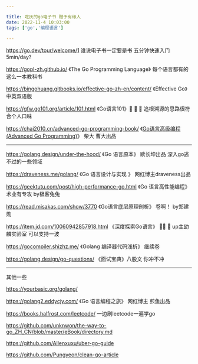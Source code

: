 ```yaml
---

title: 吃灰的go电子书 赠予有缘人
date: 2022-11-4 10:03:00
tags: ['go','编程语言']

---
```


https://go.dev/tour/welcome/1 谁说电子书一定要是书 五分钟快速入门 5min/day?

https://gopl-zh.github.io/ 《The Go Programming Language》 每个语言都有的这么一本教科书

https://bingohuang.gitbooks.io/effective-go-zh-en/content/ 《Effective Go》中英双语版

https://gfw.go101.org/article/101.html 《Go语言101》🌟 🌟 🌟  追根溯源的思路很符合个人口味

https://chai2010.cn/advanced-go-programming-book/ 《[Go语言高级编程(Advanced Go Programming)](https://chai2010.cn/advanced-go-programming-book/#go语言高级编程advanced-go-programming)》 柴大 曹大出品

---

https://golang.design/under-the-hood/ 《Go 语言原本》 欧长坤出品 深入go逃不过的一些领域

https://draveness.me/golang/ 《Go 语言设计与实现 》 网红博主draveness出品

https://geektutu.com/post/high-performance-go.html 《Go 语言高性能编程》 术业有专攻 by极客兔兔

https://read.misakas.com/show/3770 《Go语言底层原理剖析》 卷啊！ by郑建勋

https://item.jd.com/10060942857918.html 《深度探索Go语言》 🌟🌟 🌟  up主幼麟实验室 可以支持一波

https://gocompiler.shizhz.me/ 《Golang 编译器代码浅析》 继续卷

https://golang.design/go-questions/ 《面试宝典》八股文 你冲不冲

---



其他一些

https://yourbasic.org/golang/

https://golang2.eddycjy.com/ 《Go 语言编程之旅》 网红博主 煎鱼出品

https://books.halfrost.com/leetcode/ 一边刷leetcode一遍学go

https://github.com/unknwon/the-way-to-go_ZH_CN/blob/master/eBook/directory.md

https://github.com/Allenxuxu/uber-go-guide

https://github.com/Pungyeon/clean-go-article